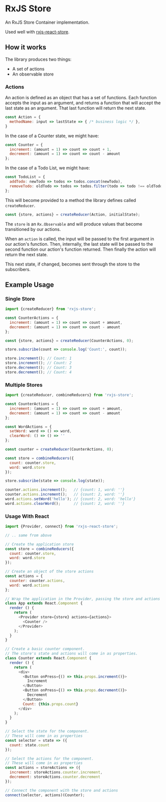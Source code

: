 # RxJS Store

An RxJS Store Container implementation.

Used well with [rxjs-react-store](https://github.com/ajwhite/rxjs-react-store).

## How it works

The library produces two things:
- A set of actions
- An observable store

### Actions
An action is defined as an object that has a set of functions. Each function accepts the input as an argument, and returns a function that will accept the last state as an argument. That last function will return the next state.

```js
const Action = {
  methodName: input => lastState => { /* business logic */ },
}
```

In the case of a Counter state, we might have:
```js
const Counter = {
  increment: (amount = 1) => count => count + 1,
  decrement: (amount = 1) => count => count - amount
};
```

In the case of a Todo List, we might have:
```js
const TodoList = {
  addTodo: newTodo => todos => todos.concat(newTodo),
  removeTodo: oldTodo => todos => todos.filter(todo => todo !== oldTodo)
};
```


This will become provided to a method the library defines called `createReducer`.

```js
const {store, actions} = createReducer(Action, initialState);
```

The `store` is an `Rx.Observable` and will produce values that become transitioned by our actions.

When an `action` is called, the input will be passed to the first argument in our action's function. Then, internally, the last state will be passed to the second function our action's function returned. Then finally the action will return the next state.

This next state, if changed, becomes sent through the store to the subscribers.


## Example Usage

### Single Store

```js
import {createReducer} from 'rxjs-store';

const CounterActions = {
  increment: (amount = 1) => count => count + amount,
  decrement: (amount = 1) => count => count - amount
};

const {store, actions} = createReducer(CounterActions, 0);

store.subscribe(count => console.log('Count:', count));

store.increment(); // Count: 1
store.increment(); // Count: 2
store.decrement(); // Count: 3
store.decrement(); // Count: 4
```


### Multiple Stores

```js
import {createReducer, combineReducers} from 'rxjs-store';

const CounterActions = {
  increment: (amount = 1) => count => count + amount,
  decrement: (amount = 1) => count => count - amount
};

const WordActions = {
  setWord: word => () => word,
  clearWord: () => () => ''
};

const counter = createReducer(CounterActions, 0);

const store = combineReducers({
  count: counter.store,
  word: word.store
});

store.subscribe(state => console.log(state));

counter.actions.increment();   // {count: 1, word: ''}
counter.actions.increment();   // {count: 2, word: ''}
word.actions.setWord('hello'); // {count: 2, word: 'hello'}
word.actions.clearWord();      // {count: 2, word: ''}
```

### Usage With React
```js
import {Provider, connect} from 'rxjs-react-store';

// .. same from above

// Create the application store
const store = combineReducers({
  count: counter.store,
  word: word.store
});

// Create an object of the store actions
const actions = {
  counter: counter.actions,
  word: word.actions
};

// Wrap the application in the Provider, passing the store and actions
class App extends React.Component {
  render () {
    return (
      <Provider store={store} actions={actions}>
        <Counter />
      </Provider>
    );
  }
}

// Create a basic counter component.
// The store's state and actions will come in as properties.
class Counter extends React.Component {
  render () {
    return (
      <div>
        <Button onPress={() => this.props.increment()}>
          Increment
        </Button>
        <Button onPress={() => this.props.decrement()}>
          Decrement
        </Button>
        Count: {this.props.count}
      </div>
    );
  }
}

// Select the state for the component.
// These will come in as properties
const selector = state => ({
  count: state.count
});

// Select the actions for the component.
// These will come in as properties
const actions = storeActions => ({
  increment: storeActions.counter.increment,
  decrement: storeActions.counter.decrement
});

// Connect the component with the store and actions
connect(selector, actions)(Counter);
```
